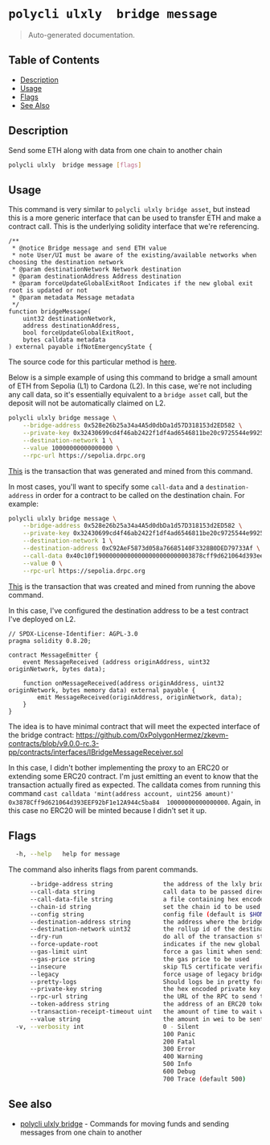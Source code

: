 # `polycli ulxly  bridge message`

> Auto-generated documentation.

## Table of Contents

- [Description](#description)
- [Usage](#usage)
- [Flags](#flags)
- [See Also](#see-also)

## Description

Send some ETH along with data from one chain to another chain

```bash
polycli ulxly  bridge message [flags]
```

## Usage

This command is very similar to `polycli ulxly bridge asset`, but instead this is a more generic interface that can be used to transfer ETH and make a contract call. This is the underlying solidity interface that we're  referencing.

```solidity
/**
 * @notice Bridge message and send ETH value
 * note User/UI must be aware of the existing/available networks when choosing the destination network
 * @param destinationNetwork Network destination
 * @param destinationAddress Address destination
 * @param forceUpdateGlobalExitRoot Indicates if the new global exit root is updated or not
 * @param metadata Message metadata
 */
function bridgeMessage(
    uint32 destinationNetwork,
    address destinationAddress,
    bool forceUpdateGlobalExitRoot,
    bytes calldata metadata
) external payable ifNotEmergencyState {
```

The source code for this particular method is [here](https://github.com/0xPolygonHermez/zkevm-contracts/blob/c8659e6282340de7bdb8fdbf7924a9bd2996bc98/contracts/v2/PolygonZkEVMBridgeV2.sol#L324-L337).

Below is a simple example of using this command to bridge a small amount of ETH from Sepolia (L1) to Cardona (L2). In this case, we're not including any call data, so it's essentially equivalent to a `bridge asset` call, but the deposit will not be automatically claimed on L2.

```bash
polycli ulxly bridge message \
    --bridge-address 0x528e26b25a34a4A5d0dbDa1d57D318153d2ED582 \
    --private-key 0x32430699cd4f46ab2422f1df4ad6546811be20c9725544e99253a887e971f92b \
    --destination-network 1 \
    --value 10000000000000000 \
    --rpc-url https://sepolia.drpc.org
```

[This](https://sepolia.etherscan.io/tx/0x1a6e2be69fa65e866889d95403b2fe820f08b6a07b96c6afbde646b8092addb2) is the transaction that was generated and mined from this command.

In most cases, you'll want to specify some `call-data` and a `destination-address` in order for a contract to be called on the destination chain. For example:
```bash
polycli ulxly bridge message \
    --bridge-address 0x528e26b25a34a4A5d0dbDa1d57D318153d2ED582 \
    --private-key 0x32430699cd4f46ab2422f1df4ad6546811be20c9725544e99253a887e971f92b \
    --destination-network 1 \
    --destination-address 0xC92AeF5873d058a76685140F3328B0DED79733Af \
    --call-data 0x40c10f190000000000000000000000003878cff9d621064d393eef92bf1e12a944c5ba84000000000000000000000000000000000000000000000000002386f26fc10000 \
    --value 0 \
    --rpc-url https://sepolia.drpc.org
```
[This](https://sepolia.etherscan.io/tx/0x517b9d827a3a81770d608a6b997e230d992e1e0cabc0fd2797285693b1cc6a9f) is the transaction that was created and mined from running the above command.

In this case, I've configured the destination address to be a test contract I've deployed on L2.
```soldity
// SPDX-License-Identifier: AGPL-3.0
pragma solidity 0.8.20;

contract MessageEmitter {
    event MessageReceived (address originAddress, uint32 originNetwork, bytes data);

    function onMessageReceived(address originAddress, uint32 originNetwork, bytes memory data) external payable {
        emit MessageReceived(originAddress, originNetwork, data);
    }
}
```

The idea is to have minimal contract that will meet the expected interface of the bridge contract: https://github.com/0xPolygonHermez/zkevm-contracts/blob/v9.0.0-rc.3-pp/contracts/interfaces/IBridgeMessageReceiver.sol

In this case, I didn't bother implementing the proxy to an ERC20 or extending some ERC20 contract. I'm just emitting an event to know that the transaction actually fired as expected.
The calldata comes from running this command `cast calldata 'mint(address account, uint256 amount)' 0x3878Cff9d621064d393EEF92bF1e12A944c5ba84  10000000000000000`. Again, in this case no ERC20 will be minted because I didn't set it up.


## Flags

```bash
  -h, --help   help for message
```

The command also inherits flags from parent commands.

```bash
      --bridge-address string              the address of the lxly bridge
      --call-data string                   call data to be passed directly with bridge-message or as an ERC20 Permit (default "0x")
      --call-data-file string              a file containing hex encoded call data
      --chain-id string                    set the chain id to be used in the transaction
      --config string                      config file (default is $HOME/.polygon-cli.yaml)
      --destination-address string         the address where the bridge will be sent to
      --destination-network uint32         the rollup id of the destination network
      --dry-run                            do all of the transaction steps but do not send the transaction
      --force-update-root                  indicates if the new global exit root is updated or not (default true)
      --gas-limit uint                     force a gas limit when sending a transaction
      --gas-price string                   the gas price to be used
      --insecure                           skip TLS certificate verification
      --legacy                             force usage of legacy bridge service (default true)
      --pretty-logs                        Should logs be in pretty format or JSON (default true)
      --private-key string                 the hex encoded private key to be used when sending the tx
      --rpc-url string                     the URL of the RPC to send the transaction
      --token-address string               the address of an ERC20 token to be used (default "0x0000000000000000000000000000000000000000")
      --transaction-receipt-timeout uint   the amount of time to wait while trying to confirm a transaction receipt (default 60)
      --value string                       the amount in wei to be sent along with the transaction (default "0")
  -v, --verbosity int                      0 - Silent
                                           100 Panic
                                           200 Fatal
                                           300 Error
                                           400 Warning
                                           500 Info
                                           600 Debug
                                           700 Trace (default 500)
```

## See also

- [polycli ulxly bridge](polycli_ulxly_bridge.md) - Commands for moving funds and sending messages from one chain to another
